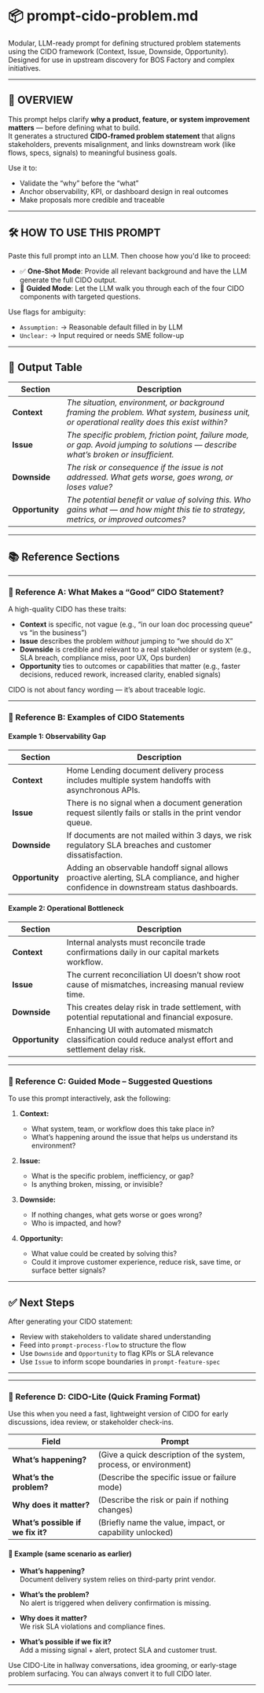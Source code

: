 # 📦 prompt-cido-problem.md  
Modular, LLM-ready prompt for defining structured problem statements using the CIDO framework (Context, Issue, Downside, Opportunity).  
Designed for use in upstream discovery for BOS Factory and complex initiatives.

---

## 📘 OVERVIEW

This prompt helps clarify **why a product, feature, or system improvement matters** — before defining what to build.  
It generates a structured **CIDO-framed problem statement** that aligns stakeholders, prevents misalignment, and links downstream work (like flows, specs, signals) to meaningful business goals.

Use it to:
- Validate the “why” before the “what”
- Anchor observability, KPI, or dashboard design in real outcomes
- Make proposals more credible and traceable

---

## 🛠️ HOW TO USE THIS PROMPT

Paste this full prompt into an LLM. Then choose how you'd like to proceed:

- ✅ **One-Shot Mode**: Provide all relevant background and have the LLM generate the full CIDO output.  
- 🧭 **Guided Mode**: Let the LLM walk you through each of the four CIDO components with targeted questions.

Use flags for ambiguity:
- `Assumption:` → Reasonable default filled in by LLM  
- `Unclear:` → Input required or needs SME follow-up

---

## 📄 Output Table

| Section | Description |
|---------|-------------|
| **Context** | _The situation, environment, or background framing the problem. What system, business unit, or operational reality does this exist within?_ |
| **Issue** | _The specific problem, friction point, failure mode, or gap. Avoid jumping to solutions — describe what’s broken or insufficient._ |
| **Downside** | _The risk or consequence if the issue is not addressed. What gets worse, goes wrong, or loses value?_ |
| **Opportunity** | _The potential benefit or value of solving this. Who gains what — and how might this tie to strategy, metrics, or improved outcomes?_ |

---

## 📚 Reference Sections

---

### 📘 Reference A: What Makes a “Good” CIDO Statement?

A high-quality CIDO has these traits:
- **Context** is specific, not vague (e.g., “in our loan doc processing queue” vs “in the business”)
- **Issue** describes the problem *without* jumping to “we should do X”
- **Downside** is credible and relevant to a real stakeholder or system (e.g., SLA breach, compliance miss, poor UX, Ops burden)
- **Opportunity** ties to outcomes or capabilities that matter (e.g., faster decisions, reduced rework, increased clarity, enabled signals)

CIDO is not about fancy wording — it’s about traceable logic.

---

### 📘 Reference B: Examples of CIDO Statements

#### Example 1: Observability Gap

| Section | Description |
|---------|-------------|
| **Context** | Home Lending document delivery process includes multiple system handoffs with asynchronous APIs. |
| **Issue** | There is no signal when a document generation request silently fails or stalls in the print vendor queue. |
| **Downside** | If documents are not mailed within 3 days, we risk regulatory SLA breaches and customer dissatisfaction. |
| **Opportunity** | Adding an observable handoff signal allows proactive alerting, SLA compliance, and higher confidence in downstream status dashboards. |

#### Example 2: Operational Bottleneck

| Section | Description |
|---------|-------------|
| **Context** | Internal analysts must reconcile trade confirmations daily in our capital markets workflow. |
| **Issue** | The current reconciliation UI doesn’t show root cause of mismatches, increasing manual review time. |
| **Downside** | This creates delay risk in trade settlement, with potential reputational and financial exposure. |
| **Opportunity** | Enhancing UI with automated mismatch classification could reduce analyst effort and settlement delay risk. |

---

### 📘 Reference C: Guided Mode – Suggested Questions

To use this prompt interactively, ask the following:

1. **Context:**  
   - What system, team, or workflow does this take place in?  
   - What’s happening around the issue that helps us understand its environment?

2. **Issue:**  
   - What is the specific problem, inefficiency, or gap?  
   - Is anything broken, missing, or invisible?

3. **Downside:**  
   - If nothing changes, what gets worse or goes wrong?  
   - Who is impacted, and how?

4. **Opportunity:**  
   - What value could be created by solving this?  
   - Could it improve customer experience, reduce risk, save time, or surface better signals?

---

## ✅ Next Steps

After generating your CIDO statement:
- Review with stakeholders to validate shared understanding  
- Feed into `prompt-process-flow` to structure the flow  
- Use `Downside` and `Opportunity` to flag KPIs or SLA relevance  
- Use `Issue` to inform scope boundaries in `prompt-feature-spec`

---


---

### 📘 Reference D: CIDO-Lite (Quick Framing Format)

Use this when you need a fast, lightweight version of CIDO for early discussions, idea review, or stakeholder check-ins.

| Field | Prompt |
|-------|--------|
| **What’s happening?** | (Give a quick description of the system, process, or environment) |
| **What’s the problem?** | (Describe the specific issue or failure mode) |
| **Why does it matter?** | (Describe the risk or pain if nothing changes) |
| **What’s possible if we fix it?** | (Briefly name the value, impact, or capability unlocked) |

#### 🔄 Example (same scenario as earlier)

- **What’s happening?**  
  Document delivery system relies on third-party print vendor.

- **What’s the problem?**  
  No alert is triggered when delivery confirmation is missing.

- **Why does it matter?**  
  We risk SLA violations and compliance fines.

- **What’s possible if we fix it?**  
  Add a missing signal + alert, protect SLA and customer trust.

Use CIDO-Lite in hallway conversations, idea grooming, or early-stage problem surfacing. You can always convert it to full CIDO later.

---


